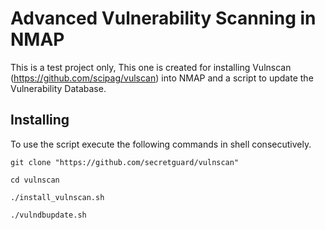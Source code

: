 # Advanced Vulnerability Scanning in NMAP

This is a test project only, This one is created for installing Vulnscan (https://github.com/scipag/vulscan) into NMAP
and a script to update the Vulnerability Database.

## Installing

To use the script execute the following commands in shell consecutively.

```
git clone "https://github.com/secretguard/vulnscan"

cd vulnscan

./install_vulnscan.sh

./vulndbupdate.sh

```
